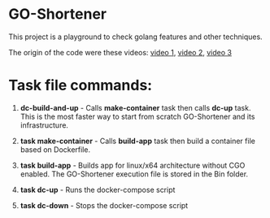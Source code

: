 # GO-Shortener

This project is a playground to check golang features and other techniques.

The origin of the code were these videos: [video 1](https://youtu.be/rQnTtQZGpg8), [video 2](https://youtu.be/xUYDkiPdfWs), [video 3](https://youtu.be/QyBXz9SpPqE)

# Task file commands:
1. **dc-build-and-up** - Calls **make-container** task then calls **dc-up** task. This is the most faster way to start from scratch GO-Shortener and its infrastructure. 

1. **task make-container** - Calls **build-app** task then build a container file based on Dockerfile. 

1. **task build-app** - Builds app for linux/x64 architecture without CGO enabled. The GO-Shortener execution file is stored in the Bin folder.

1. **task dc-up** - Runs the docker-compose script 

1. **task dc-down** - Stops the docker-compose script 